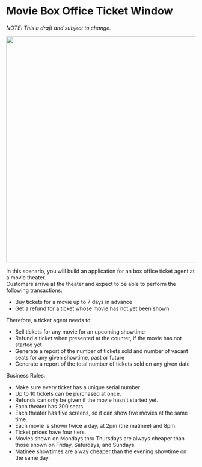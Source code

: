 # Movie Box Office Ticket Window

_NOTE: This a draft and subject to change._

<img width="600px" src="https://loyoladigitaladvertising.files.wordpress.com/2014/04/box-office-1.jpg">


In this scenario, you will build an application for
an box office ticket agent at a movie theater.  
Customers arrive at the theater and expect to be
able to perform the following transactions:

* Buy tickets for a movie up to 7 days in advance
* Get a refund for a ticket whose movie has not yet been shown

Therefore, a ticket agent needs to:

* Sell tickets for any movie for an upcoming showtime
* Refund a ticket when presented at the counter, if the movie
has not started yet
* Generate a report of the number of tickets sold and number of vacant
seats for any given showtime, past or future
* Generate a report of the total number of tickets sold on
any given date

Business Rules:

* Make sure every ticket has a unique serial number
* Up to 10 tickets can be purchased at once.
* Refunds can only be given if the movie hasn't started yet.
* Each theater has 200 seats.
* Each theater has five screens, so it can show five movies at
  the same time.
* Each movie is shown twice a day, at 2pm (the matinee) and 8pm.
* Ticket prices have four tiers.
* Movies shown on Mondays thru Thursdays are always cheaper than
  those shown on Friday, Saturdays, and Sundays.
* Matinee showtimes are alway cheaper than the evening showtime on the same day.
